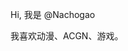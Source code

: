 <p>Hi, 我是 @Nachogao</p>
<p>我喜欢动漫、ACGN、游戏。</p>

<!---
Nachogao/Nachogao is a ✨ special ✨ repository because its `README.md` (this file) appears on your GitHub profile.
You can click the Preview link to take a look at your changes.
--->
